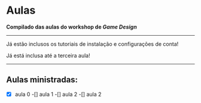 # Aulas 
 **Compilado das aulas do workshop de _Game Design_**
___
 Já estão inclusos os tutoriais de instalação e configurações de conta!

 Já está inclusa até a terceira aula!
 ___
 ## Aulas ministradas:
 -[x] aula 0
 -[] aula 1
 -[] aula 2
 -[] aula 2
